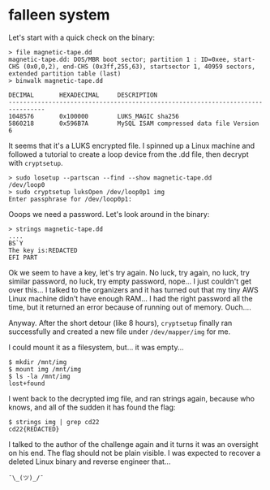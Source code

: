 # falleen system
Let's start with a quick check on the binary:
```shell
> file magnetic-tape.dd
magnetic-tape.dd: DOS/MBR boot sector; partition 1 : ID=0xee, start-CHS (0x0,0,2), end-CHS (0x3ff,255,63), startsector 1, 40959 sectors, extended partition table (last)
> binwalk magnetic-tape.dd

DECIMAL       HEXADECIMAL     DESCRIPTION
--------------------------------------------------------------------------------
1048576       0x100000        LUKS_MAGIC sha256
5860218       0x596B7A        MySQL ISAM compressed data file Version 6
```

It seems that it's a LUKS encrypted file. I spinned up a Linux machine and followed a tutorial to create a loop device from the .dd file, then decrypt with `cryptsetup`.

```
> sudo losetup --partscan --find --show magnetic-tape.dd
/dev/loop0
> sudo cryptsetup luksOpen /dev/loop0p1 img
Enter passphrase for /dev/loop0p1:
```

Ooops we need a password. Let's look around in the binary:
```shell
> strings magnetic-tape.dd
....
BS`Y
The key is:REDACTED
EFI PART
```

Ok we seem to have a key, let's try again. No luck, try again, no luck, try similar password, no luck, try empty password, nope... I just couldn't get over this... I talked to the organizers and it has turned out that my tiny AWS Linux machine didn't have enough RAM... I had the right password all the time, but it returned an error because of running out of memory. Ouch....

Anyway. After the short detour (like 8 hours), `cryptsetup` finally ran successfully and created a new file under `/dev/mapper/img` for me.

I could mount it as a filesystem, but... it was empty...

```shell
$ mkdir /mnt/img
$ mount img /mnt/img
$ ls -la /mnt/img
lost+found
```

I went back to the decrypted img file, and ran strings again, because who knows, and all of the sudden it has found the flag:

```shell
$ strings img | grep cd22
cd22{REDACTED}
```

I talked to the author of the challenge again and it turns it was an oversight on his end. The flag should not be plain visible. I was expected to recover a deleted Linux binary and reverse engineer that...

`¯\_(ツ)_/¯`
